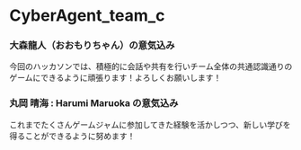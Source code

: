 # CyberAgent_team_c
<h3> 大森龍人（おおもりちゃん）の意気込み</h3> 
今回のハッカソンでは、積極的に会話や共有を行いチーム全体の共通認識通りのゲームにできるように頑張ります！よろしくお願いします！</br>

<h3> 丸岡 晴海 : Harumi Maruoka の意気込み </h3>
これまでたくさんゲームジャムに参加してきた経験を活かしつつ、新しい学びを得ることができるように努めます！
